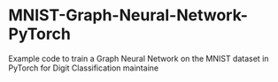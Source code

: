 # MNIST-Graph-Neural-Network-PyTorch

Example code to train a Graph Neural Network on the MNIST dataset in PyTorch for Digit Classification maintaine